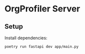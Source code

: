 # OrgProfiler Server

## Setup

Install dependencies:

```bash
poetry run fastapi dev app/main.py
```
